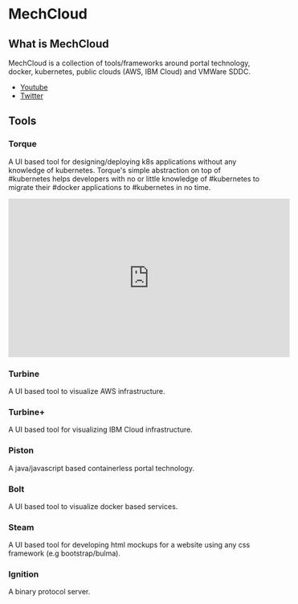 # MechCloud

## What is MechCloud
MechCloud is a collection of tools/frameworks around portal technology, docker, kubernetes, public clouds (AWS, IBM Cloud) and VMWare SDDC. 
* [Youtube](https://tinyurl.com/ycrzvje7)
* [Twitter](https://twitter.com/mech_cloud)

## Tools
### Torque
A UI based tool for designing/deploying k8s applications without any knowledge of kubernetes. Torque's simple abstraction on top of #kubernetes helps developers with no or little knowledge of #kubernetes to migrate their #docker applications to #kubernetes in no time.

<iframe width="560" height="315" src="https://www.youtube.com/embed/kkB7aNI3oek" frameborder="0" allow="accelerometer; autoplay; encrypted-media; gyroscope; picture-in-picture" allowfullscreen></iframe>

### Turbine
A UI based tool to visualize AWS infrastructure.

### Turbine+
A UI based tool for visualizing IBM Cloud infrastructure.

### Piston
A java/javascript based containerless portal technology.

### Bolt
A UI based tool to visualize docker based services.

### Steam
A UI based tool for developing html mockups for a website using any css framework (e.g bootstrap/bulma).

### Ignition
A binary protocol server.
